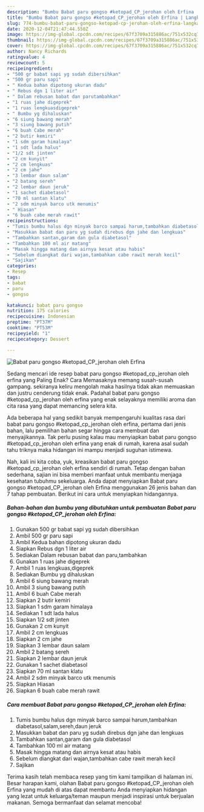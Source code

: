 ```yaml
---
description: "Bumbu Babat paru gongso #ketopad_CP_jerohan oleh Erfina | Langkah Membuat Babat paru gongso #ketopad_CP_jerohan oleh Erfina Yang Bikin Ngiler"
title: "Bumbu Babat paru gongso #ketopad_CP_jerohan oleh Erfina | Langkah Membuat Babat paru gongso #ketopad_CP_jerohan oleh Erfina Yang Bikin Ngiler"
slug: 774-bumbu-babat-paru-gongso-ketopad-cp-jerohan-oleh-erfina-langkah-membuat-babat-paru-gongso-ketopad-cp-jerohan-oleh-erfina-yang-bikin-ngiler
date: 2020-12-04T21:47:44.550Z
image: https://img-global.cpcdn.com/recipes/67f3709a315886ac/751x532cq70/babat-paru-gongso-ketopad_cp_jerohan-oleh-erfina-foto-resep-utama.jpg
thumbnail: https://img-global.cpcdn.com/recipes/67f3709a315886ac/751x532cq70/babat-paru-gongso-ketopad_cp_jerohan-oleh-erfina-foto-resep-utama.jpg
cover: https://img-global.cpcdn.com/recipes/67f3709a315886ac/751x532cq70/babat-paru-gongso-ketopad_cp_jerohan-oleh-erfina-foto-resep-utama.jpg
author: Nancy Richards
ratingvalue: 4
reviewcount: 5
recipeingredient:
- "500 gr babat sapi yg sudah dibersihkan"
- "500 gr paru sapi"
- " Kedua bahan dipotong ukuran dadu"
- " Rebus dgn 1 liter air"
- " Dalam rebusan babat dan parutambahkan"
- "1 ruas jahe digeprek"
- "1 ruas lengkuasdigeprek"
- " Bumbu yg dihaluskan"
- "6 siung bawang merah"
- "3 siung bawang putih"
- "6 buah Cabe merah"
- "2 butir kemiri"
- "1 sdm garam himalaya"
- "1 sdt lada halus"
- "1/2 sdt jinten"
- "2 cm kunyit"
- "2 cm lengkuas"
- "2 cm jahe"
- "3 lembar daun salam"
- "2 batang sereh"
- "2 lembar daun jeruk"
- "1 sachet diabetasol"
- "70 ml santan klatu"
- "2 sdm minyak barco utk menumis"
- " Hiasan"
- "6 buah cabe merah rawit"
recipeinstructions:
- "Tumis bumbu halus dgn minyak barco sampai harum,tambahkan diabetasol,salam,sereh,daun jeruk"
- "Masukkan babat dan paru yg sudah direbus dgn jahe dan lengkuas"
- "Tambahkan santan,garam dan gula diabetasol"
- "Tambahkan 100 ml air matang"
- "Masak hingga matang dan airnya kesat atau habis"
- "Sebelum diangkat dari wajan,tambahkan cabe rawit merah kecil"
- "Sajikan"
categories:
- Resep
tags:
- babat
- paru
- gongso

katakunci: babat paru gongso 
nutrition: 175 calories
recipecuisine: Indonesian
preptime: "PT37M"
cooktime: "PT53M"
recipeyield: "1"
recipecategory: Dessert

---
```



![Babat paru gongso #ketopad_CP_jerohan oleh Erfina](https://img-global.cpcdn.com/recipes/67f3709a315886ac/751x532cq70/babat-paru-gongso-ketopad_cp_jerohan-oleh-erfina-foto-resep-utama.jpg)

Sedang mencari ide resep babat paru gongso #ketopad_cp_jerohan oleh erfina yang Paling Enak? Cara Memasaknya memang susah-susah gampang. sekiranya keliru mengolah maka hasilnya tidak akan memuaskan dan justru cenderung tidak enak. Padahal babat paru gongso #ketopad_cp_jerohan oleh erfina yang enak selayaknya memiliki aroma dan cita rasa yang dapat memancing selera kita.



Ada beberapa hal yang sedikit banyak mempengaruhi kualitas rasa dari babat paru gongso #ketopad_cp_jerohan oleh erfina, pertama dari jenis bahan, lalu pemilihan bahan segar hingga cara membuat dan menyajikannya. Tak perlu pusing kalau mau menyiapkan babat paru gongso #ketopad_cp_jerohan oleh erfina yang enak di rumah, karena asal sudah tahu triknya maka hidangan ini mampu menjadi suguhan istimewa.


Nah, kali ini kita coba, yuk, kreasikan babat paru gongso #ketopad_cp_jerohan oleh erfina sendiri di rumah. Tetap dengan bahan sederhana, sajian ini bisa memberi manfaat untuk membantu menjaga kesehatan tubuhmu sekeluarga. Anda dapat menyiapkan Babat paru gongso #ketopad_CP_jerohan oleh Erfina menggunakan 26 jenis bahan dan 7 tahap pembuatan. Berikut ini cara untuk menyiapkan hidangannya.

<!--inarticleads1-->

##### Bahan-bahan dan bumbu yang dibutuhkan untuk pembuatan Babat paru gongso #ketopad_CP_jerohan oleh Erfina:

1. Gunakan 500 gr babat sapi yg sudah dibersihkan
1. Ambil 500 gr paru sapi
1. Ambil  Kedua bahan dipotong ukuran dadu
1. Siapkan  Rebus dgn 1 liter air
1. Sediakan  Dalam rebusan babat dan paru,tambahkan
1. Gunakan 1 ruas jahe digeprek
1. Ambil 1 ruas lengkuas,digeprek
1. Sediakan  Bumbu yg dihaluskan
1. Ambil 6 siung bawang merah
1. Ambil 3 siung bawang putih
1. Ambil 6 buah Cabe merah
1. Siapkan 2 butir kemiri
1. Siapkan 1 sdm garam himalaya
1. Sediakan 1 sdt lada halus
1. Siapkan 1/2 sdt jinten
1. Gunakan 2 cm kunyit
1. Ambil 2 cm lengkuas
1. Siapkan 2 cm jahe
1. Siapkan 3 lembar daun salam
1. Ambil 2 batang sereh
1. Siapkan 2 lembar daun jeruk
1. Gunakan 1 sachet diabetasol
1. Siapkan 70 ml santan klatu
1. Ambil 2 sdm minyak barco utk menumis
1. Siapkan  Hiasan
1. Siapkan 6 buah cabe merah rawit




<!--inarticleads2-->

##### Cara membuat Babat paru gongso #ketopad_CP_jerohan oleh Erfina:

1. Tumis bumbu halus dgn minyak barco sampai harum,tambahkan diabetasol,salam,sereh,daun jeruk
1. Masukkan babat dan paru yg sudah direbus dgn jahe dan lengkuas
1. Tambahkan santan,garam dan gula diabetasol
1. Tambahkan 100 ml air matang
1. Masak hingga matang dan airnya kesat atau habis
1. Sebelum diangkat dari wajan,tambahkan cabe rawit merah kecil
1. Sajikan




Terima kasih telah membaca resep yang tim kami tampilkan di halaman ini. Besar harapan kami, olahan Babat paru gongso #ketopad_CP_jerohan oleh Erfina yang mudah di atas dapat membantu Anda menyiapkan hidangan yang lezat untuk keluarga/teman maupun menjadi inspirasi untuk berjualan makanan. Semoga bermanfaat dan selamat mencoba!
